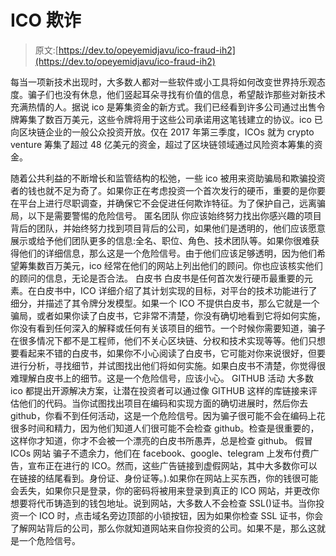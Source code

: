 # ICO 欺诈

> 原文:[https://dev.to/opeyemidjavu/ico-fraud-ih2](https://dev.to/opeyemidjavu/ico-fraud-ih2)

每当一项新技术出现时，大多数人都对一些软件或小工具将如何改变世界持乐观态度。骗子们也没有休息，他们竖起耳朵寻找有价值的信息，希望敲诈那些对新技术充满热情的人。据说 ico 是筹集资金的新方式。我们已经看到许多公司通过出售令牌筹集了数百万美元，这些令牌将用于这些公司承诺用这笔钱建立的协议。ico 已向区块链企业的一般公众投资开放。仅在 2017 年第三季度，ICOs 就为 crypto venture 筹集了超过 48 亿美元的资金，超过了区块链领域通过风险资本筹集的资金。

随着公共利益的不断增长和监管结构的松弛，一些 ico 被用来资助骗局和欺骗投资者的钱也就不足为奇了。如果你正在考虑投资一个首次发行的硬币，重要的是你要在平台上进行尽职调查，并确保它不会促进任何欺诈特征。为了保护自己，远离骗局，以下是需要警惕的危险信号。
匿名团队
你应该始终努力找出你感兴趣的项目背后的团队，并始终努力找到项目背后的公司，如果他们是透明的，他们应该愿意展示或给予他们团队更多的信息:全名、职位、角色、技术团队等。如果你很难获得他们的详细信息，那么这是一个危险信号。由于他们应该足够透明，因为他们希望筹集数百万美元，ico 经常在他们的网站上列出他们的顾问。你也应该核实他们的顾问的信息，无论是否合法。
白皮书
白皮书是任何首次发行硬币最重要的元素。在白皮书中，ICO 详细介绍了其计划实现的目标，对平台的技术功能进行了细分，并描述了其令牌分发模型。如果一个 ICO 不提供白皮书，那么它就是一个骗局，或者如果你读了白皮书，它非常不清楚，你没有确切地看到它将如何实施，你没有看到任何深入的解释或任何有关该项目的细节。一个时候你需要知道，骗子在很多情况下都不是工程师，他们不关心区块链、分权和技术实现等等。他们只想要看起来不错的白皮书，如果你不小心阅读了白皮书，它可能对你来说很好，但要进行分析，寻找细节，并试图找出他们将如何实施。如果白皮书不清楚，你觉得很难理解白皮书上的细节。这是一个危险信号，应该小心。
GITHUB 活动
大多数 ico 都提出开源解决方案，让潜在投资者可以通过像 GITHUB 这样的库链接来评估他们的代码。当你试图找出项目在编码和实现方面的确切进展时，然后你去 github，你看不到任何活动，这是一个危险信号。因为骗子很可能不会在编码上花很多时间和精力，因为他们知道人们很可能不会检查 github。检查是很重要的，这样你才知道，你才不会被一个漂亮的白皮书所愚弄，总是检查 github。
假冒 ICOs 网站
骗子不遗余力，他们在 facebook、google、telegram 上发布付费广告，宣布正在进行的 ICO。然而，这些广告链接到虚假网站，其中大多数你可以在链接的结尾看到。身份证、身份证等。).如果你在网站上买东西，你的钱很可能会丢失，如果你只是登录，你的密码将被用来登录到真正的 ICO 网站，并更改你想要将代币铸造到的钱包地址。说到网站，大多数人不会检查 SSL()证书。当你投资一个 ICO 时，点击域名旁边顶部的小锁按钮，因为如果你检查 SSL 证书，你会了解网站背后的公司，那么你就知道网站来自你投资的公司。如果不是，那么这就是一个危险信号。